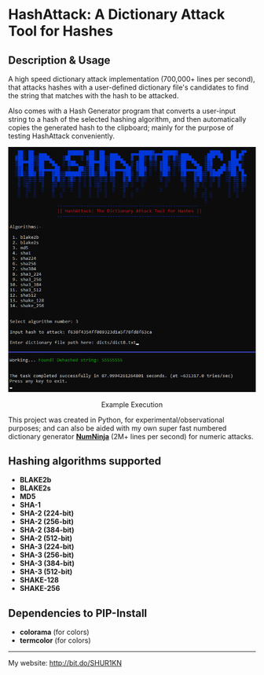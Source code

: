 # HashAttack: A Dictionary Attack Tool for Hashes

## Description & Usage
A high speed dictionary attack implementation (700,000+ lines per second), that attacks hashes with a user-defined dictionary file's candidates to find the string that matches with the hash to be attacked.

Also comes with a Hash Generator program that converts a user-input string to a hash of the selected hashing algorithm, and then automatically copies the generated hash to the clipboard; mainly for the purpose of testing HashAttack conveniently.

<div align="center">
<img src="https://github.com/SHUR1K-N/HashAttack-Dictionary-Attack-For-Hashes/blob/main/Images/Example.png" >
<p>Example Execution</p>
</div>

This project was created in Python, for experimental/observational purposes; and can also be aided with my own super fast numbered dictionary generator [**NumNinja**](https://github.com/SHUR1K-N/NumNinja-Number-Dictionary-Generator)  (2M+ lines per second) for numeric attacks.

## Hashing algorithms supported
- **BLAKE2b**
- **BLAKE2s**
- **MD5**
- **SHA-1**
- **SHA-2 (224-bit)**
- **SHA-2 (256-bit)**
- **SHA-2 (384-bit)**
- **SHA-2 (512-bit)**
- **SHA-3 (224-bit)**
- **SHA-3 (256-bit)**
- **SHA-3 (384-bit)**
- **SHA-3 (512-bit)**
- **SHAKE-128**
- **SHAKE-256**

## Dependencies to PIP-Install
- **colorama** (for colors)
- **termcolor** (for colors)

------------

My website: http://bit.do/SHUR1KN
